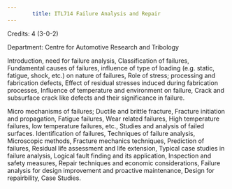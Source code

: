 ```yaml
---
        title: ITL714 Failure Analysis and Repair
---
```

Credits: 4 (3-0-2)

Department: Centre for Automotive Research and Tribology

Introduction, need for failure analysis, Classification of failures, Fundamental causes of failures, influence of type of loading (e.g. static, fatigue, shock, etc.) on nature of failures, Role of stress; processing and fabrication defects, Effect of residual stresses induced during fabrication processes, Influence of temperature and environment on failure, Crack and subsurface crack like defects and their significance in failure.

Micro mechanisms of failures; Ductile and brittle fracture, Fracture initiation and propagation, Fatigue failures, Wear related failures, High temperature failures, low temperature failures, etc., Studies and analysis of failed surfaces. Identification of failures, Techniques of failure analysis, Microscopic methods, Fracture mechanics techniques, Prediction of failures, Residual life assessment and life extension, Typical case studies in failure analysis, Logical fault finding and its application, Inspection and safety measures, Repair techniques and economic considerations, Failure analysis for design improvement and proactive maintenance, Design for repairbility, Case Studies.